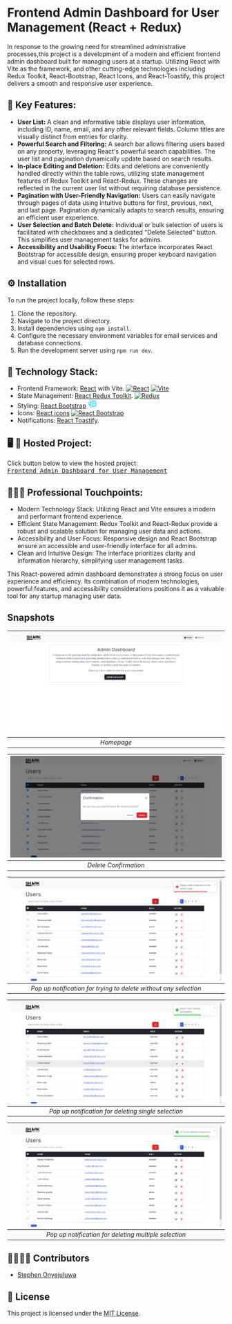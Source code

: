 # Frontend Admin Dashboard for User Management (React + Redux)

In response to the growing need for streamlined administrative processes,this project is a development of a modern and efficient frontend admin dashboard built for managing users at a startup. Utilizing React with Vite as the framework, and other cutting-edge technologies including Redux Toolkit, React-Bootstrap, React Icons, and React-Toastify, this project delivers a smooth and responsive user experience.

## 🔐 Key Features:

- **User List:** A clean and informative table displays user information, including ID, name, email, and any other relevant fields. Column titles are visually distinct from entries for clarity.
- **Powerful Search and Filtering:** A search bar allows filtering users based on any property, leveraging React's powerful search capabilities. The user list and pagination dynamically update based on search results.
- **In-place Editing and Deletion:** Edits and deletions are conveniently handled directly within the table rows, utilizing state management features of Redux Toolkit and React-Redux. These changes are reflected in the current user list without requiring database persistence.
- **Pagination with User-Friendly Navigation:** Users can easily navigate through pages of data using intuitive buttons for first, previous, next, and last page. Pagination dynamically adapts to search results, ensuring an efficient user experience.
- **User Selection and Batch Delete:** Individual or bulk selection of users is facilitated with checkboxes and a dedicated "Delete Selected" button. This simplifies user management tasks for admins.
- **Accessibility and Usability Focus:** The interface incorporates React Bootstrap for accessible design, ensuring proper keyboard navigation and visual cues for selected rows.

## ⚙️ Installation

To run the project locally, follow these steps:

1. Clone the repository.
2. Navigate to the project directory.
3. Install dependencies using `npm install`.
4. Configure the necessary environment variables for email services and database connections.
5. Run the development server using `npm run dev`.

## 🧠 Technology Stack:

- Frontend Framework: [React](https://reactjs.org/) with Vite. <a href="https://reactjs.org/" target="_blank" rel="noreferrer"><img src="https://raw.githubusercontent.com/danielcranney/readme-generator/main/public/icons/skills/react-colored.svg" width="20" height="20" alt="React" /></a> <a href="https://vitejs.dev/" target="_blank" rel="noreferrer"><img src="https://raw.githubusercontent.com/danielcranney/readme-generator/main/public/icons/skills/vite-colored.svg" width="20" height="20" alt="Vite" /></a>
- State Management: [React Redux Toolkit](https://redux.js.org/). <a href="https://redux.js.org/" target="_blank" rel="noreferrer"><img src="https://raw.githubusercontent.com/danielcranney/readme-generator/main/public/icons/skills/redux-colored.svg" width="20" height="20" alt="Redux" /></a>
- Styling: [React Bootstrap](https://react-bootstrap.netlify.app/) <a href="https://nodemailer.com/" target="_blank" rel="noreferrer"><img src="https://raw.githubusercontent.com/stevemarcel/SVG/main/img/ReactBootstrap.svg" width="20" height="20" alt="React Bootstrap" /></a>
- Icons: [React icons](https://react-icons.github.io/react-icons/) <a href="https://nodemailer.com/" target="_blank" rel="noreferrer"><img src="https://raw.githubusercontent.com/react-icons/react-icons/master/react-icons.svg" width="20" height="20" alt="React Bootstrap" /></a>
- Notifications: [React Toastify](https://fkhadra.github.io/react-toastify/icons/).

## 🖥️ 📲 Hosted Project:

Click button below to view the hosted project: <br>
[<kbd>Frontend Admin Dashboard for User Management](https://656f5884d4ca4f0ae373ab84--flourishing-fudge-e74110.netlify.app/)

## 🧑🏾‍💻 Professional Touchpoints:

- Modern Technology Stack: Utilizing React and Vite ensures a modern and performant frontend experience.
- Efficient State Management: Redux Toolkit and React-Redux provide a robust and scalable solution for managing user data and actions.
- Accessibility and User Focus: Responsive design and React Bootstrap ensure an accessible and user-friendly interface for all admins.
- Clean and Intuitive Design: The interface prioritizes clarity and information hierarchy, simplifying user management tasks.

This React-powered admin dashboard demonstrates a strong focus on user experience and efficiency. Its combination of modern technologies, powerful features, and accessibility considerations positions it as a valuable tool for any startup managing user data.

## Snapshots

| ![Homepage](/client/src/assets/Homepage.png) |
| :------------------------------------------: |
|                  _Homepage_                  |

| ![Delete Confirmation](/client/src/assets/Delete-confirmation.png) |
| :----------------------------------------------------------------: |
|                       _Delete Confirmation_                        |

| ![Pop up notification for trying to delete without any selection](/client/src/assets/Notification-no-selection.png) |
| :-----------------------------------------------------------------------------------------------------------------: |
|                          _Pop up notification for trying to delete without any selection_                           |

| ![Pop up notification for deleting single selection](/client/src/assets/Notification-Single-Delete.png) |
| :-----------------------------------------------------------------------------------------------------: |
|                           _Pop up notification for deleting single selection_                           |

| ![Pop up notification for deleting multiple selection](/client/src/assets/Notification%20-%20Batch%20Delete.png) |
| :--------------------------------------------------------------------------------------------------------------: |
|                              _Pop up notification for deleting multiple selection_                               |

## 🫱🏾‍🫲🏻 Contributors

- [Stephen Onyejuluwa](https://github.com/stevemarcel)

## 📜 License

This project is licensed under the [MIT License](https://opensource.org/licenses/MIT).
